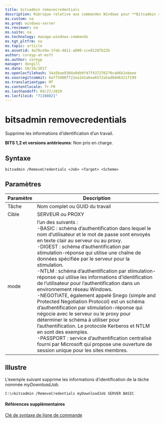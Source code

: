 ```yaml
---
title: bitsadmin removecredentials
description: Rubrique relative aux commandes Windows pour **Bitsadmin removecredentials** -supprime les informations d’identification d’un travail.
ms.custom: na
ms.prod: windows-server
ms.reviewer: na
ms.suite: na
ms.technology: manage-windows-commands
ms.tgt_pltfrm: na
ms.topic: article
ms.assetid: 4a78ce9a-1feb-4811-a000-cce81287b22b
author: coreyp-at-msft
ms.author: coreyp
manager: dongill
ms.date: 10/16/2017
ms.openlocfilehash: 34a5bae9304a9db9f47f437276270ca06b1ebeee
ms.sourcegitcommit: 6aff3d88ff22ea141a6ea6572a5ad8dd6321f199
ms.translationtype: MT
ms.contentlocale: fr-FR
ms.lasthandoff: 09/27/2019
ms.locfileid: "71380821"
---
```

# <a name="bitsadmin-removecredentials"></a>bitsadmin removecredentials

Supprime les informations d’identification d’un travail.

**BITS 1,2 et versions antérieures**: Non pris en charge.

## <a name="syntax"></a>Syntaxe

```
bitsadmin /RemoveCredentials <Job> <Target> <Scheme>
```

## <a name="parameters"></a>Paramètres

|Paramètre|Description|
|---------|-----------|
|Tâche|Nom complet ou GUID du travail|
|Cible|SERVEUR ou PROXY|
|mode|l’un des suivants :</br>-BASIC : schéma d’authentification dans lequel le nom d’utilisateur et le mot de passe sont envoyés en texte clair au serveur ou au proxy.</br>-DIGEST : schéma d’authentification par stimulation-réponse qui utilise une chaîne de données spécifiée par le serveur pour la stimulation.</br>-NTLM : schéma d’authentification par stimulation-réponse qui utilise les informations d’identification de l’utilisateur pour l’authentification dans un environnement réseau Windows.</br>-NEGOTIATE, également appelé Snego (simple and Protected Negotiation Protocol) est un schéma d’authentification par stimulation-réponse qui négocie avec le serveur ou le proxy pour déterminer le schéma à utiliser pour l’authentification. Le protocole Kerberos et NTLM en sont des exemples.</br>-PASSPORT : service d’authentification centralisé fourni par Microsoft qui propose une ouverture de session unique pour les sites membres.|

## <a name="BKMK_examples"></a>Illustre

L’exemple suivant supprime les informations d’identification de la tâche nommée *myDownloadJob*.
```
C:\>bitsadmin /RemoveCredentials myDownloadJob SERVER BASIC
```

#### <a name="additional-references"></a>Références supplémentaires

[Clé de syntaxe de ligne de commande](command-line-syntax-key.md)